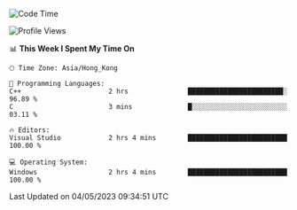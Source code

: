 <!--START_SECTION:waka-->
![Code Time](http://img.shields.io/badge/Code%20Time-56%20hrs%2028%20mins-blue)

![Profile Views](http://img.shields.io/badge/Profile%20Views-0-blue)

📊 **This Week I Spent My Time On** 

```text
🕑︎ Time Zone: Asia/Hong_Kong

💬 Programming Languages: 
C++                      2 hrs               ████████████████████████░   96.89 % 
C                        3 mins              █░░░░░░░░░░░░░░░░░░░░░░░░   03.11 % 

🔥 Editors: 
Visual Studio            2 hrs 4 mins        █████████████████████████   100.00 % 

💻 Operating System: 
Windows                  2 hrs 4 mins        █████████████████████████   100.00 % 
```


 Last Updated on 04/05/2023 09:34:51 UTC
<!--END_SECTION:waka-->

